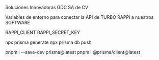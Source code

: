 Soluciones Innovadoras GDC SA de CV

Variables de entorno para conectar la API de TURBO RAPPI a nuestros SOFTWARE

RAPPI_CLIENT
RAPPI_SECRET_KEY

npx prisma generate
npx prisma db push

pnpm i --save-dev prisma@latest
pnpm i @prisma/client@latest